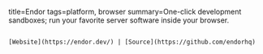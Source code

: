 title=Endor
tags=platform, browser
summary=One-click development sandboxes; run your favorite server software inside your browser.
~~~~~~

[Website](https://endor.dev/) | [Source](https://github.com/endorhq)

